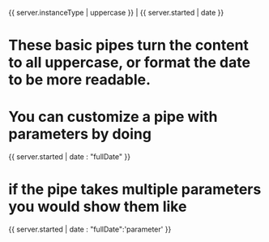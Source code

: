 {{ server.instanceType | uppercase }} |
{{ server.started | date }}

# These basic pipes turn the content to all uppercase, or format the date to be more readable.

# You can customize a pipe with parameters by doing

{{ server.started | date : "fullDate" }}

# if the pipe takes multiple parameters you would show them like

{{ server.started | date : "fullDate":'parameter' }}

